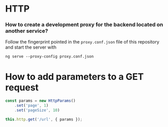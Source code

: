 # HTTP

### How to create a development proxy for the backend located on another service?
Follow the fingerprint pointed in the `proxy.conf.json` file of this
repository and start the server with
```shell script
ng serve --proxy-config proxy.conf.json
```

# How to add parameters to a GET request
```javascript
const params = new HttpParams()
    .set('page', 1)
    .set('pageSize', 10)

this.http.get('/url', { params });
```
